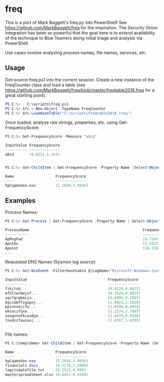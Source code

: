 # freq

This is a port of Mark Baggett's freq.py into PowerShell! See https://github.com/MarkBaggett/freq for the inspiration.  The Security Onion integration has been so powerful that the goal here is to extend availability of the technique to Blue Teamers doing initial triage and analysis via PowerShell.

Use cases involve analyzing process names, file names, services, etc. 

## Usage

Dot-source freq.ps1 into the current session.  Create a new instance of the FreqCounter class and load a table (see  https://github.com/MarkBaggett/freq/blob/master/freqtable2018.freq for a great starting point).

```PowerShell
PS C:\> . C:\scripts\freq.ps1
PS C:\> $fc = New-Object -TypeName FreqCounter
PS C:\> $fc.LoadHashTable("C:\Scripts\freqtable2018.freq")
```

Once loaded, analyze raw strings, properties, etc. using Get-FrequencyScore:

```PowerShell
PS C:\> Get-FrequencyScore -Measure "abcd"

InputValue FrequencyScore
---------- --------------
abcd       (0.6331,1.243)


PS C:\> Get-ChildItem | Get-FrequencyScore -Property Name |Select-Object -Property Name,FrequencyScore | Sort-Object -Property FrequencyScore -Unique

Name                   FrequencyScore
----                   --------------
hpCqamxUon.exe         (2.2694,2.9836)
```

## Examples

Process Names:

```PowerShell
PS C:\> Get-Process | Get-FrequencyScore -Property Name | Select-Object -Property ProcessName,FrequencyScore -Unique

ProcessName                                                    FrequencyScore
-----------                                                    --------------
ApMsgFwd                                                       (0.7245,0.9421)
ApntEx                                                         (3.9327,4.1761)
Apoint                                                         (10.1262,9.3085)
...
```

Requested DNS Names (Sysmon log source):

```PowerShell
PS C:\> Get-WinEvent -FilterHashtable @{LogName="Microsoft-Windows-Sysmon/Operational";Id=22} |Select-Object -ExpandProperty Message | ForEach-Object {$_.split("`n")[5].split(" ")[1]} | Get-FrequencyScore | Sort-Object -Property FrequencyScore -Unique

InputValue                                     FrequencyScore
----------                                     --------------
fzkjtvb...                                     (0.0129,0.0023)
mfhltwrbmjxf...                                (0.3529,0.4819)
uqcfqrqkmijs...                                (0.6996,0.7087)
bgccbmffzgupnj...                              (1.0023,1.1024)
ppjnnxojifw...                                 (1.0398,0.8954)
eksaczfqxw...                                  (1.2574,1.7907)
oxagnnufkcyudye...                             (1.4576,0.8358)
lnvdczfauzacc...                               (1.6787,1.4209)
...
```

File names:

```PowerShell
PS C:\temp\demo> Get-ChildItem | Get-FrequencyScore -Property Name |Select-Object -Property Name,FrequencyScore | Sort-Object -Property FrequencyScore -Unique

Name                   FrequencyScore
----                   --------------
hpCqamxUon.exe         (2.2694,2.9836)
financials.docx        (6.3278,7.5984)
legitimatefile.txt     (8.1515,6.005)
masterspreadsheet.xlsx (8.6457,8.4249)
```

